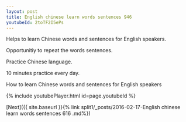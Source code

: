 ```yaml
---
layout: post
title: English chinese learn words sentences 946 
youtubeId: 2toTF2I5ePs
---
```

 
 
Helps to learn Chinese words and sentences for English speakers.

Opportunitiy to repeat the words sentences. 

Practice Chinese language. 
 
10 minutes practice every day. 
 
How to learn Chinese words and sentences for English speakers 
 
{% include youtubePlayer.html id=page.youtubeId %}
 
 
[Next]({{ site.baseurl }}{% link  split1/_posts/2016-02-17-English chinese learn words sentences 616 .md%})
 

